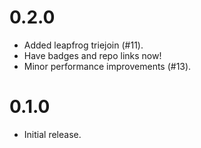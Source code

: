 # 0.2.0

- Added leapfrog triejoin (#11).
- Have badges and repo links now!
- Minor performance improvements (#13).

# 0.1.0

- Initial release.
